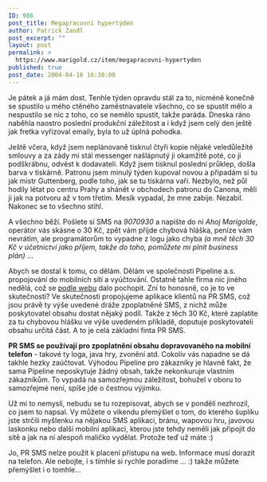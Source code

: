 ```yaml
---
ID: 986
post_title: Megapracovní hypertýden
author: Patrick Zandl
post_excerpt: ""
layout: post
permalink: >
  https://www.marigold.cz/item/megapracovni-hypertyden
published: true
post_date: 2004-04-16 16:38:00
---
```

<P>Je pátek a já mám dost. Tenhle týden opravdu stál za to, nicméně konečně se spustilo u mého ctěného zaměstnavatele všechno, co se spustit mělo a nespustilo se nic z toho, co se nemělo spustit, takže paráda. Dneska ráno naběhla naostro poslední produkční záležitost a i když jsem celý den ještě jak fretka vyřizoval emaily, byla to už úplná pohodka. </P>
<P>Ještě včera, když jsem neplánovaně tisknul čtyři kopie nějaké veledůležité smlouvy a za zády mi stál messenger našlápnutý ji okamžitě poté, co ji podškrábnu, odvést k dodavateli. Když jsem tisknul poslední průklep, došla barva v tiskárně. Patronu jsem minulý týden kupoval novou a připadám si tu jak mistr Guttenberg, podle toho, jak se tu tiskárna vaří. Nezbylo, než půl hodily létat po centru Prahy a shánět v obchodech patronu do Canona, měli ji jak na potvoru až v tom třetím. Mesík vypadal, že mne zabije. Nezabil. Nakonec se to všechno stihl. </P>
<P>A všechno běží. Pošlete si SMS na <EM>9070930</EM> a napište do ní <EM>Ahoj Marigolde</EM>, operátor vás skásne o 30 Kč, zpět vám přijde chybová hláška, peníze vám nevrátím, ale programátorům to vypadne z logu jako chyba <EM>(a mně těch 30 Kč v účetnictví jako příjem, takže do toho, pomůžete mi plnit business plán)</EM>&#160;...</P>
<P>Abych se dostal k tomu, co dělám. Dělám ve společnosti Pipeline a.s. propojování do mobilních sítí a vyúčtování. Ostatně tahle firma nic jiného nedělá, což se <A href="http://www.pipeline.cz/" target=_blank>podle webu</A> dalo pochopit. Zní to honosně, co je to ve skutečnosti? Ve skutečnosti propojujeme aplikace klientů na PR SMS, což jsou právě ty výše uvedené dráže zpoplatněné SMS, z nichž může poskytovatel obsahu dostat nějaký podíl. Takže z těch 30 Kč, které zaplatíte za tu chybovou hlášku ve výše uvedeném příkladě, doputuje poskytovateli obsahu určitá část. A to je celá základní finta PR SMS. </P>
<P><STRONG>PR SMS se používají pro zpoplatnění obsahu dopravovaného na mobilní telefon</STRONG> - takové ty loga, java hry, zvonění atd. Cokoliv vás napadne se dá takhle hezky zaúčtovat. Výhodou Pipeline pro zákazníky je hlavně fakt, že sama Pipeline neposkytuje žádný obsah, takže nekonkuruje vlastním zákazníkům. To vypadá na samozřejmou záležitost, bohužel v oboru to samozřejmé není, spíše jde o čestnou výjimku. </P>
<P>Už mi to nemyslí, nebudu se tu rozepisovat, abych se v pondělí nezhrozil, co jsem to napsal. Vy můžete o víkendu přemýšlet o tom, do kterého šuplíku jste strčili myšlenku na nějakou SMS aplikaci, bránu, wapovou hru, javovou laskonku&#160;nebo další mobilní aplikaci, kterou jste tehdy neměli jak připojit do sítě a jak na ní alespoň maličko vydělat. Protože teď už máte :) </P>
<P>Jo, PR SMS nelze použít k placení přístupu na web. Informace musí dorazit na telefon. Ale nebojte, i s tímhle si rychle poradíme ... :) takže můžete přemýšlet i o tomhle...</P>